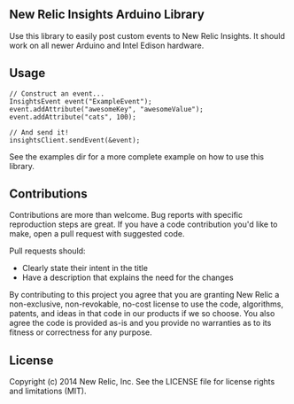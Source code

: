 ## New Relic Insights Arduino Library

Use this library to easily post custom events to New Relic Insights.  It should work on all newer Arduino and Intel Edison hardware.

## Usage

    // Construct an event...
    InsightsEvent event("ExampleEvent");
    event.addAttribute("awesomeKey", "awesomeValue");
    event.addAttribute("cats", 100);
    
    // And send it!
    insightsClient.sendEvent(&event);


See the examples dir for a more complete example on how to use this library.

## Contributions
Contributions are more than welcome. Bug reports with specific reproduction
steps are great. If you have a code contribution you'd like to make, open a
pull request with suggested code.

Pull requests should:

 * Clearly state their intent in the title
 * Have a description that explains the need for the changes

By contributing to this project you agree that you are granting New Relic a
non-exclusive, non-revokable, no-cost license to use the code, algorithms,
patents, and ideas in that code in our products if we so choose. You also agree
the code is provided as-is and you provide no warranties as to its fitness or
correctness for any purpose.

## License
Copyright (c) 2014 New Relic, Inc. See the LICENSE file for license rights and limitations (MIT).


